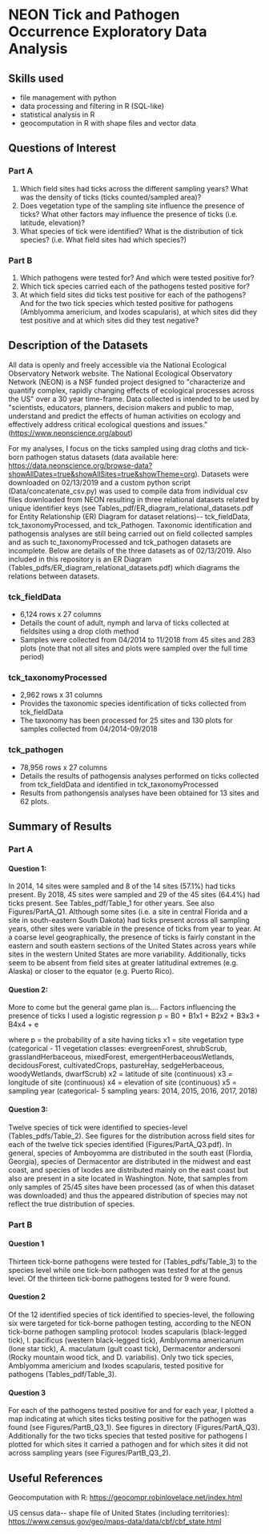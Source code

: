 # NEON Tick and Pathogen Occurrence Exploratory Data Analysis

## Skills used
* file management with python
* data processing and filtering in R (SQL-like)
* statistical analysis in R
* geocomputation in R with shape files and vector data

## Questions of Interest

### Part A
1. Which field sites had ticks across the different sampling years? What was the density of ticks (ticks counted/sampled area)?
2. Does vegetation type of the sampling site influence the presence of ticks? What other factors may influence the presence of ticks (i.e. latitude, elevation)?
3. What species of tick were identified? What is the distribution of tick species? (i.e. What field sites had which species?)

### Part B
1. Which pathogens were tested for? And which were tested positive for?
2. Which tick species carried each of the pathogens tested positive for?
3. At which field sites did ticks test positive for each of the pathogens? And for the two tick species which tested positive for pathogens (Amblyomma americium, and Ixodes scapularis), at which sites did they test positive and at which sites did they test negative?


## Description of the Datasets
All data is openly and freely accessible via the National Ecological Observatory Network website. The National Ecological Observatory Network (NEON) is a NSF funded project designed to  "characterize and quantify complex, rapidly changing effects of ecological processes across the US" over a 30 year time-frame. Data collected is intended to be used by "scientists, educators, planners, decision makers and public to map, understand and predict the effects of human activities on ecology and effectively address critical ecological questions and issues." (https://www.neonscience.org/about)

For my analyses, I focus on the ticks sampled using drag cloths and tick-born pathogen status datasets (data available here: https://data.neonscience.org/browse-data?showAllDates=true&showAllSites=true&showTheme=org). Datasets were downloaded on 02/13/2019 and a custom python script (Data/concatenate_csv.py) was used to compile data from individual csv files downloaded from NEON resulting in three relational datasets related by unique identifier keys (see Tables_pdf/ER_diagram_relational_datasets.pdf for Entity Relationship (ER) Diagram for dataset relations)-- tck_fieldData, tck_taxonomyProcessed, and tck_Pathogen. Taxonomic identification and pathogensis analyses are still being carried out on field collected samples and as such tc_taxonomyProcessed and tck_pathogen datasets are incomplete. Below are details of the three datasets as of 02/13/2019. Also included in this repository is an ER Diagram (Tables_pdfs/ER_diagram_relational_datasets.pdf) which diagrams the relations between datasets.

### tck_fieldData
* 6,124 rows x 27 columns
* Details the count of adult, nymph and larva of ticks collected at fieldsites using a drop cloth method
* Samples were collected from 04/2014 to 11/2018 from 45 sites and 283 plots (note that not all sites and plots were sampled over the full time period)

### tck_taxonomyProcessed
* 2,962 rows x 31 columns
* Provides the taxonomic species identification of ticks collected from tck_fieldData
* The taxonomy has been processed for 25 sites and 130 plots for samples collected from 04/2014-09/2018

### tck_pathogen
* 78,956 rows x 27 columns
* Details the results of pathogensis analyses performed on ticks collected from tck_fieldData and identified in tck_taxonomyProcessed
* Results from pathongensis analyses have been obtained for 13 sites and 62 plots.

## Summary of Results

### Part A
#### Question 1:
In 2014, 14 sites were sampled and 8 of the 14 sites (57.1%) had ticks present. By 2018, 45 sites were sampled and 29 of the 45 sites (64.4%) had ticks present. See Tables_pdf/Table_1 for other years. See also Figures/PartA_Q1. Although some sites (i.e. a site in central Florida and a site in south-eastern South Dakota) had ticks present across all sampling years, other sites were variable in the presence of ticks from year to year. At a coarse level geographically, the presence of ticks is fairly constant in the eastern and south eastern sections of the United States across years while sites in the western United States are more variability. Additionally, ticks seem to be absent from field sites at greater latitudinal extremes (e.g. Alaska) or closer to the equator (e.g. Puerto Rico).

#### Question 2:
More to come but the general game plan is....
Factors influencing the presence of ticks
I used a logistic regression
p = B0 + B1x1 + B2x2 + B3x3 + B4x4 + e

where p = the probability of a site having ticks
x1 = site vegetation type (categorical - 11 vegetation classes: evergreenForest, shrubScrub, grasslandHerbaceous, mixedForest, emergentHerbaceousWetlands, decidousForest, cultivatedCrops, pastureHay, sedgeHerbaceous, woodyWetlands, dwarfScrub)
x2 = latitude of site (continuous)
x3 = longitude of site (continuous)
x4 = elevation of site (continuous)
x5 = sampling year (categorical- 5 sampling years: 2014, 2015, 2016, 2017, 2018)


#### Question 3:
Twelve species of tick were identified to species-level (Tables_pdfs/Table_2). See figures for the distribution across field sites for each of the twelve tick species identified (Figures/PartA_Q3.pdf). In general, species of Amboyomma are distributed in the south east (Flordia, Georgia), species of Dermacentor are distributed in the midwest and east coast, and species of Ixodes are distributed mainly on the east coast but also are present in a site located in Washington. Note, that samples from only samples of 25/45 sites have been processed (as of when this dataset was downloaded) and thus the appeared distribution of species may not reflect the true distribution of species.

### Part B
#### Question 1
Thirteen tick-borne pathogens were tested for (Tables_pdfs/Table_3) to the species level while one tick-born pathogen was tested for at the genus level. Of the thirteen tick-borne pathogens tested for 9 were found.

#### Question 2
Of the 12 identified species of tick identified to species-level, the following six were targeted for tick-borne pathogen testing, according to the NEON tick-borne pathogen sampling protocol: Ixodes scapularis (black-legged tick), I. pacificus (western black-legged tick), Amblyomma americanum (lone star tick), A. maculatum (gult coast tick), Dermacentor andersoni (Rocky mountain wood tick, and D. variabilis). Only two tick species, Amblyomma americium and Ixodes scapularis, tested positive for pathogens (Tables_pdf/Table_3).

#### Question 3
For each of the pathogens tested positive for and for each year, I plotted a map indicating at which sites ticks testing positive for the pathogen was found (see Figures/PartB_Q3_1). See figures in directory (Figures/PartA_Q3). Additionally for the two ticks species that tested positive for pathogens I plotted for which sites it carried a pathogen and for which sites it did not across sampling years (see Figures/PartB_Q3_2).  


## Useful References

Geocomputation with R: https://geocompr.robinlovelace.net/index.html

US census data-- shape file of United States (including territories): https://www.census.gov/geo/maps-data/data/cbf/cbf_state.html
